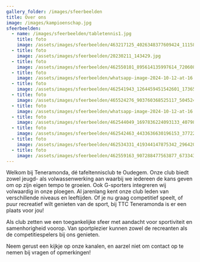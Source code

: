 ```yaml
---
gallery_folder: /images/sfeerbeelden
title: Over ons
image: /images/kampioenschap.jpg
sfeerbeelden:
  - name: /images/sfeerbeelden/tabletennis1.jpg
    title: foto
    image: /assets/images/sfeerbeelden/463217125_4026348377609424_1115888366068242411_n.jpg
  - title: foto
    image: /assets/images/sfeerbeelden/20230211_143429.jpg
  - title: foto
    image: /assets/images/sfeerbeelden/462550101_895614135997614_7206083959592723579_n.jpg
  - title: foto
    image: /assets/images/sfeerbeelden/whatsapp-image-2024-10-12-at-16.16.15-1-.jpeg
  - title: foto
    image: /assets/images/sfeerbeelden/462541943_1264459451542601_1736594717483185787_n.jpg
  - title: foto
    image: /assets/images/sfeerbeelden/465524276_903760368525117_5045240385820641767_n.jpg
  - title: foto
    image: /assets/images/sfeerbeelden/whatsapp-image-2024-10-12-at-16.16.15-4-.jpeg
  - title: foto
    image: /assets/images/sfeerbeelden/462544049_1697836224093133_4079854882090494644_n.jpg
  - title: foto
    image: /assets/images/sfeerbeelden/462542463_4433636630196153_3772223620171339613_n.jpg
  - title: foto
    image: /assets/images/sfeerbeelden/462534331_419344147875342_2964208947347767742_n.jpg
  - title: foto
    image: /assets/images/sfeerbeelden/462559163_907288477563877_6733439269488065327_n.jpg
---
```

Welkom bij Teneramonda, dé tafeltennisclub te Oudegem. Onze club biedt zowel jeugd- als volwassenwerking aan waarbij we iedereen de kans geven om op zijn eigen tempo te groeien. Ook G-sporters integreren wij volwaardig in onze ploegen. Al jarenlang kent onze club leden van verschillende niveaus en leeftijden. Of je nu graag competitief speelt, of puur recreatief wilt genieten van de sport, bij TTC Teneramonda is er een plaats voor jou!

Als club zetten we een toegankelijke sfeer met aandacht voor sportiviteit en samenhorigheid voorop. Van sportplezier kunnen zowel de recreanten als de competitiespelers bij ons genieten.

Neem gerust een kijkje op onze kanalen, en aarzel niet om contact op te nemen bij vragen of opmerkingen!
